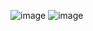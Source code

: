 ![image](https://user-images.githubusercontent.com/21165474/217721074-b7bed0d5-e189-45a5-9635-0bc0e5155ff3.png)
![image](https://user-images.githubusercontent.com/21165474/217721111-62b8e7cc-4cde-4c8a-8b4d-dc0bfe097d4f.png)

